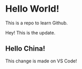  # Hello World!
 
 
 This is a repo to learn Github.
 
 Hey! This is the update.

 ## Hello China!

 This change is made on VS Code!